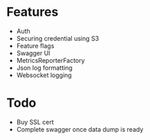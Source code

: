 # Features
- Auth
- Securing credential using S3
- Feature flags
- Swagger UI
- MetricsReporterFactory
- Json log formatting
- Websocket logging

# Todo
- Buy SSL cert
- Complete swagger once data dump is ready


